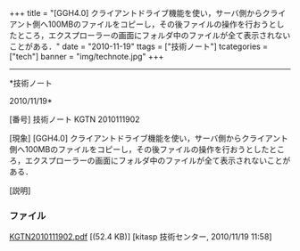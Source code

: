 ﻿+++
title = "[GGH4.0] クライアントドライブ機能を使い，サーバ側からクライアント側へ100MBのファイルをコピーし，その後ファイルの操作を行おうとしたところ，エクスプローラーの画面にフォルダ中のファイルが全て表示されないことがある．"
date = "2010-11-19"
ttags = ["技術ノート"]
tcategories = ["tech"]
banner = "img/technote.jpg"
+++

-----------------------------------------------------------------------------------------------------------------------------

*技術ノート

2010/11/19*


[番号]
技術ノート KGTN 2010111902

[現象]
[GGH4.0]
クライアントドライブ機能を使い，サーバ側からクライアント側へ100MBのファイルをコピーし，その後ファイルの操作を行おうとしたところ，エクスプローラーの画面にフォルダ中のファイルが全て表示されないことがある．

[説明]


### ファイル

 
 


[KGTN2010111902.pdf](http://techreport.kitasp.net/attachments/download/394/KGTN2010111902.pdf)
 [(52.4 KB)] [kitasp 技術センター, 2010/11/19
11:58]


 


 

